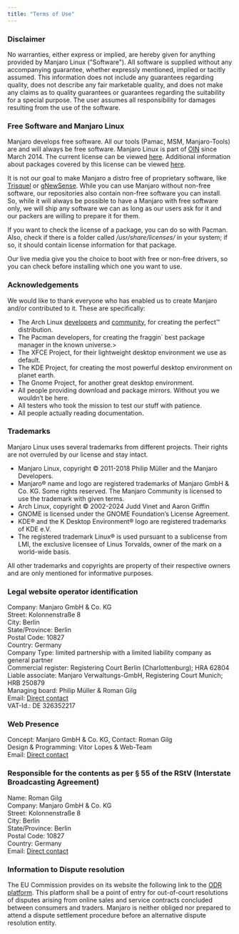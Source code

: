 ```yaml
---
title: "Terms of Use"
---
```

### Disclaimer
No warranties, either express or implied, are hereby given for anything provided by Manjaro Linux ("Software"). All software is supplied without any accompanying guarantee, whether expressly mentioned, implied or tacitly assumed. This information does not include any guarantees regarding quality, does not describe any fair marketable quality, and does not make any claims as to quality guarantees or guarantees regarding the suitability for a special purpose. The user assumes all responsibility for damages resulting from the use of the software.

### Free Software and Manjaro Linux
Manjaro develops free software. All our tools (Pamac, MSM, Manjaro-Tools) are and will always be free software. Manjaro Linux is part of <a href="http://www.openinventionnetwork.com/community-of-licensees/">OIN</a> since March 2014. The current license can be viewed <a href="https://openinventionnetwork.com/joining-oin/join-now/license-agreement/">here</a>. Additional information about packages covered by this license can be viewed <a href="https://openinventionnetwork.com/joining-oin/join-now/">here</a>.</p><p data-block-key="33i7e">It is not our goal to make Manjaro a distro free of proprietary software, like <a href="http://trisquel.info/">Trisquel</a> or <a href="http://www.gnewsense.org/">gNewSense</a>. While you can use Manjaro without non-free software, our repositories also contain non-free software you can install. So, while it will always be possible to have a Manjaro with free software only, we will ship any software we can as long as our users ask for it and our packers are willing to prepare it for them.</p><p data-block-key="7h8bj">If you want to check the license of a package, you can do so with Pacman. Also, check if there is a folder called <i>/usr/share/licenses/</i> in your system; if so, it should contain license information for that package.</p><p data-block-key="cdvh1">Our live media give you the choice to boot with free or non-free drivers, so you can check before installing which one you want to use.

### Acknowledgements
We would like to thank everyone who has enabled us to create Manjaro and/or contributed to it. These are specifically:

* The Arch Linux <a href="http://www.archlinux.org/developers/">developers</a> and <a href="http://bbs.archlinux.org/">community</a>, for creating the perfect™ distribution.
* The Pacman developers, for creating the fraggin` best package manager in the known universe.>
* The XFCE Project, for their lightweight desktop environment we use as default.
* The KDE Project, for creating the most powerful desktop environment on planet earth.
* The Gnome Project, for another great desktop environment.
* All people providing download and package mirrors. Without you we wouldn’t be here.
* All testers who took the mission to test our stuff with patience.
* All people actually reading documentation.

### Trademarks

Manjaro Linux uses several trademarks from different projects. Their rights are not overruled by our license and stay intact.

* Manjaro Linux, copyright © 2011-2018 Philip Müller and the Manjaro Developers.
* Manjaro® name and logo are registered trademarks of Manjaro GmbH &amp; Co. KG. Some rights reserved. The Manjaro Community is licensed to use the trademark with given terms.
* Arch Linux, copyright © 2002-2024 Judd Vinet and Aaron Griffin</li><li data-block-key="n8pc">GNOME is licensed under the GNOME Foundation’s License Agreement.
* KDE® and the K Desktop Environment® logo are registered trademarks of KDE e.V.
* The registered trademark Linux® is used pursuant to a sublicense from LMI, the exclusive licensee of Linus Torvalds, owner of the mark on a world-wide basis.

All other trademarks and copyrights are property of their respective owners and are only mentioned for informative purposes.

### Legal website operator identification

Company: Manjaro GmbH &amp; Co. KG<br>
Street: Kolonnenstraße 8<br>City: Berlin<br>
State/Province: Berlin<br>Postal Code: 10827<br>
Country: Germany<br>Company Type: limited partnership with a limited liability company as general partner<br>
Commercial register: Registering Court Berlin (Charlottenburg); HRA 62804<br>
Liable associate: Manjaro Verwaltungs-GmbH, Registering Court Munich; HRB 250879<br>
Managing board: Philip Müller &amp; Roman Gilg<br>
Email: <a href="https://manjaro.org/contact/">Direct contact</a><br>
VAT-Id.: DE 326352217

### Web Presence

Concept: Manjaro GmbH &amp; Co. KG, Contact: Roman Gilg<br>
Design &amp; Programming: Vitor Lopes &amp; Web-Team<br>
Email: <a href="https://manjaro.org/contact/">Direct contact</a>

### Responsible for the contents as per § 55 of the RStV (Interstate Broadcasting Agreement)

Name: Roman Gilg<br>
Company: Manjaro GmbH &amp; Co. KG<br>
Street: Kolonnenstraße 8<br>
City: Berlin<br>State/Province: Berlin<br>
Postal Code: 10827<br>Country: Germany<br>
Email: <a href="https://manjaro.org/contact/">Direct contact</a>

### Information to Dispute resolution

The EU Commission provides on its website the following link to the <a href="http://ec.europa.eu/consumers/odr">ODR platform</a>. This platform shall be a point of entry for out-of-court resolutions of disputes arising from online sales and service contracts concluded between consumers and traders. Manjaro is neither obliged nor prepared to attend a dispute settlement procedure before an alternative dispute resolution entity.
